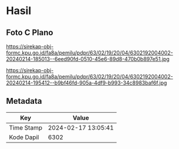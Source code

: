 # Hasil

## Foto C Plano

https://sirekap-obj-formc.kpu.go.id/fa8a/pemilu/pdpr/63/02/19/20/04/6302192004002-20240214-185013--6eed90fd-0510-45e6-89d8-470b0b897e51.jpg

https://sirekap-obj-formc.kpu.go.id/fa8a/pemilu/pdpr/63/02/19/20/04/6302192004002-20240214-195412--b9bf46fd-905a-4df9-b993-34c8983baf6f.jpg


## Metadata

| Key        | Value               |
| ---------- | ------------------- |
| Time Stamp | 2024-02-17 13:05:41 |
| Kode Dapil | 6302                |



